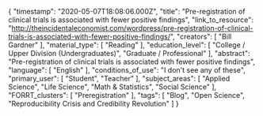 {
    "timestamp": "2020-05-07T18:08:06.000Z",
    "title": "Pre-registration of clinical trials is associated with fewer positive findings",
    "link_to_resource": "http://theincidentaleconomist.com/wordpress/pre-registration-of-clinical-trials-is-associated-with-fewer-positive-findings/",
    "creators": [
        "Bill Gardner"
    ],
    "material_type": [
        "Reading"
    ],
    "education_level": [
        "College / Upper Division (Undergraduates)",
        "Graduate / Professional"
    ],
    "abstract": "Pre-registration of clinical trials is associated with fewer positive findings",
    "language": [
        "English"
    ],
    "conditions_of_use": "I don't see any of these",
    "primary_user": [
        "Student",
        "Teacher"
    ],
    "subject_areas": [
        "Applied Science",
        "Life Science",
        "Math & Statistics",
        "Social Science"
    ],
    "FORRT_clusters": [
        "Preregistration"
    ],
    "tags": [
        "Blog",
        "Open Science",
        "Reproducibility Crisis and Credibility Revolution"
    ]
}